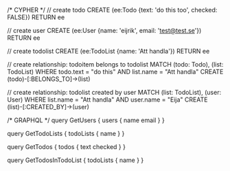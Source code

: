 
/* CYPHER */
// create todo
CREATE (ee:Todo {text: 'do this too', checked: FALSE}) RETURN ee

// create user
CREATE (ee:User {name: 'eijrik', email: 'test@test.se'}) RETURN ee

// create todolist
CREATE (ee:TodoList {name: 'Att handla'}) RETURN ee

// create relationship: todoitem belongs to todolist
MATCH (todo: Todo), (list: TodoList)
WHERE todo.text = "do this" AND list.name = "Att handla"
CREATE (todo)-[:BELONGS_TO]->(list)

// create relationship: todolist created by user
MATCH (list: TodoList), (user: User)
WHERE list.name = "Att handla" AND user.name = "Eija"
CREATE (list)-[:CREATED_BY]->(user)

/* GRAPHQL */
query GetUsers {
    users {
        name
        email
    }
}

query GetTodoLists {
    todoLists {
        name
    }
}

query GetTodos {
    todos {
        text
        checked
    }
}

query GetTodosInTodoList {
    todoLists {
        name
    }
}